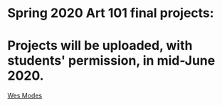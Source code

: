 
# Spring 2020 Art 101 final projects:
# Projects will be uploaded, with students' permission, in mid-June 2020.



[Wes Modes](https://www.wesmodes.io)


